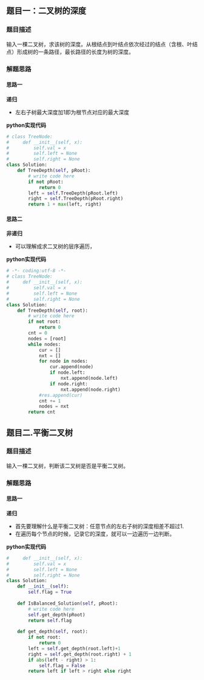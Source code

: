 ## 题目一：二叉树的深度
### 题目描述
输入一棵二叉树，求该树的深度。从根结点到叶结点依次经过的结点（含根、叶结点）形成树的一条路径，最长路径的长度为树的深度。
### 解题思路
#### 思路一
**递归**
- 左右子树最大深度加1即为根节点对应的最大深度

**python实现代码**
```python
# class TreeNode:
#     def __init__(self, x):
#         self.val = x
#         self.left = None
#         self.right = None
class Solution:
    def TreeDepth(self, pRoot):
        # write code here
        if not pRoot:
            return 0
        left = self.TreeDepth(pRoot.left)
        right = self.TreeDepth(pRoot.right)
        return 1 + max(left, right)
```
#### 思路二
**非递归**
- 可以理解成求二叉树的层序遍历，

**python实现代码**
```python
# -*- coding:utf-8 -*-
# class TreeNode:
#     def __init__(self, x):
#         self.val = x
#         self.left = None
#         self.right = None
class Solution:
    def TreeDepth(self, root):
        # write code here
        if not root:
            return 0
        cnt = 0
        nodes = [root]
        while nodes:
            cur = []
            nxt = []
            for node in nodes:
                cur.append(node)
                if node.left:
                    nxt.append(node.left)
                if node.right:
                    nxt.append(node.right)
            #res.append(cur)
            cnt += 1
            nodes = nxt
        return cnt
```


## 题目二.平衡二叉树
### 题目描述
输入一棵二叉树，判断该二叉树是否是平衡二叉树。
### 解题思路
#### 思路一
**递归**
- 首先要理解什么是平衡二叉树：任意节点的左右子树的深度相差不超过1.
- 在遍历每个节点的时候，记录它的深度，就可以一边遍历一边判断。

**python实现代码**
```python
#     def __init__(self, x):
#         self.val = x
#         self.left = None
#         self.right = None
class Solution:
    def __init__(self):
        self.flag = True
        
    def IsBalanced_Solution(self, pRoot):
        # write code here
        self.get_depth(pRoot)
        return self.flag
        
    def get_depth(self, root):
        if not root:
            return 0
        left = self.get_depth(root.left)+1
        right = self.get_depth(root.right) + 1
        if abs(left - right) > 1:
            self.flag = False
        return left if left > right else right
```




